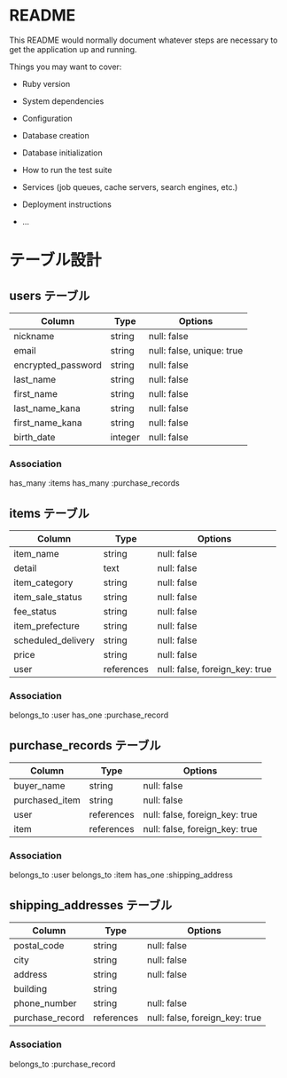 # README

This README would normally document whatever steps are necessary to get the
application up and running.

Things you may want to cover:

- Ruby version

- System dependencies

- Configuration

- Database creation

- Database initialization

- How to run the test suite

- Services (job queues, cache servers, search engines, etc.)

- Deployment instructions

- ...

# テーブル設計

## users テーブル

| Column             | Type    | Options                   |
| ------------------ | ------- | ------------------------- |
| nickname           | string  | null: false               |
| email              | string  | null: false, unique: true |
| encrypted_password | string  | null: false               |
| last_name          | string  | null: false               |
| first_name         | string  | null: false               |
| last_name_kana     | string  | null: false               |
| first_name_kana    | string  | null: false               |
| birth_date         | integer | null: false               |

### Association

has_many :items
has_many :purchase_records

## items テーブル

| Column             | Type       | Options                        |
| ------------------ | ---------- | ------------------------------ |
| item_name          | string     | null: false                    |
| detail             | text       | null: false                    |
| item_category      | string     | null: false                    |
| item_sale_status   | string     | null: false                    |
| fee_status         | string     | null: false                    |
| item_prefecture    | string     | null: false                    |
| scheduled_delivery | string     | null: false                    |
| price              | string     | null: false                    |
| user               | references | null: false, foreign_key: true |

### Association

belongs_to :user
has_one :purchase_record

## purchase_records テーブル

| Column         | Type       | Options                        |
| -------------- | ---------- | ------------------------------ |
| buyer_name     | string     | null: false                    |
| purchased_item | string     | null: false                    |
| user           | references | null: false, foreign_key: true |
| item           | references | null: false, foreign_key: true |

### Association

belongs_to :user
belongs_to :item
has_one :shipping_address

## shipping_addresses テーブル

| Column          | Type       | Options                        |
| --------------- | ---------- | ------------------------------ |
| postal_code     | string     | null: false                    |
| city            | string     | null: false                    |
| address         | string     | null: false                    |
| building        | string     |                                |
| phone_number    | string     | null: false                    |
| purchase_record | references | null: false, foreign_key: true |

### Association

belongs_to :purchase_record
